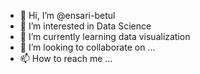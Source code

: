 - 👋 Hi, I’m @ensari-betul
- 👀 I’m interested in Data Science
- 🌱 I’m currently learning data visualization
- 💞️ I’m looking to collaborate on ...
- 📫 How to reach me ...

<!---
ensari-betul/ensari-betul is a ✨ special ✨ repository because its `README.md` (this file) appears on your GitHub profile.
You can click the Preview link to take a look at your changes.
--->
